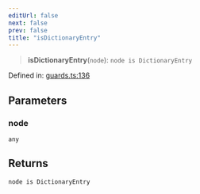 ```yaml
---
editUrl: false
next: false
prev: false
title: "isDictionaryEntry"
---
```


> **isDictionaryEntry**(`node`): `node is DictionaryEntry`

Defined in: [guards.ts:136](https://github.com/rcs-agents/rcs-lang/blob/2886a07e868cf92f1e606ce6c904ff7e06f6aeb1/packages/ast/src/guards.ts#L136)

## Parameters

### node

`any`

## Returns

`node is DictionaryEntry`
